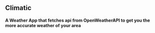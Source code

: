 ## Climatic

#### A Weather App that fetches api from OpenWeatherAPI to get you the more accurate weather of your area


